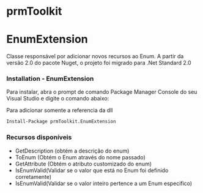 # prmToolkit

# EnumExtension
Classe responsável por adicionar novos recursos ao Enum.
A partir da versão 2.0 do pacote Nuget, o projeto foi migrado para .Net Standard 2.0

### Installation - EnumExtension

Para instalar, abra o prompt de comando Package Manager Console do seu Visual Studio e digite o comando abaixo:

Para adicionar somente a referencia da dll
```sh
Install-Package prmToolkit.EnumExtension
```
### Recursos disponíveis
- GetDescription (obtém a descrição do enum)
- ToEnum (Obtém o Enum através do nome passado)
- GetAttribute (Obtém o atributo customizado do enum)
- IsEnumValid(Validar se o valor que está no Enum foi definido corretamente)
- IsEnumValid(Validar se o valor inteiro pertence a um Enum especifico)
